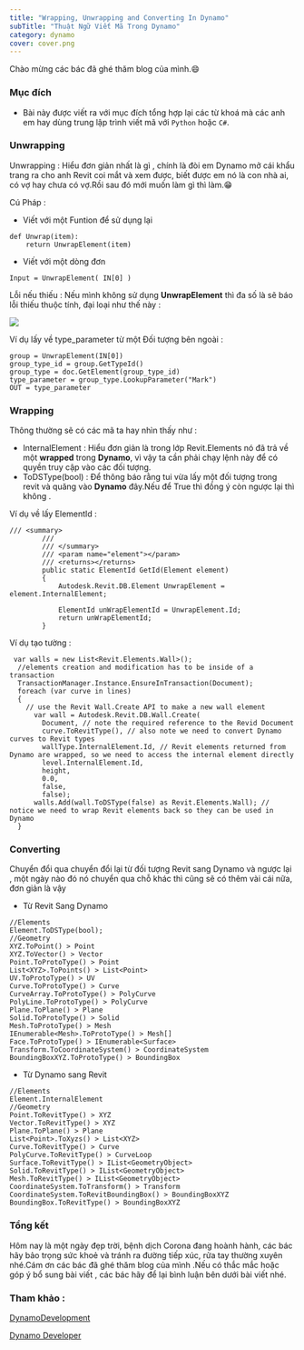 ```yaml
---
title: "Wrapping, Unwrapping and Converting In Dynamo"
subTitle: "Thuật Ngữ Viết Mã Trong Dynamo"
category: dynamo
cover: cover.png
---
```


Chào mừng các bác đã ghé thăm blog của mình.😄

### Mục đích

- Bài này được viết ra với mục đích tổng hợp lại các từ khoá mà các anh em hay dùng trung lập trình viết mã với `Python` hoặc `C#`.

### Unwrapping 

Unwrapping : Hiểu đơn giản nhất là gì , chính là đòi em Dynamo mở cái khẩu trang ra cho anh Revit coi mắt và xem được, biết được em nó là con nhà ai, có vợ hay chưa có vợ.Rồi sau đó mới muốn làm gì thì làm.😁

Cú Pháp : 
- Viết với một Funtion để sử dụng lại
```
def Unwrap(item):
    return UnwrapElement(item)
```
- Viết với một dòng đơn
```
Input = UnwrapElement( IN[0] )
```
Lỗi nếu thiếu :
Nếu mình không sử dụng **UnwrapElement** thì đa số là sẽ báo lỗi thiếu thuộc tính, đại loại như thế này :

![](pic/Screendsdashot_ssdsdsdư1.png)

Ví dụ lấy về type_parameter từ một Đối tượng bên ngoài : 
```
group = UnwrapElement(IN[0])
group_type_id = group.GetTypeId()
group_type = doc.GetElement(group_type_id)
type_parameter = group_type.LookupParameter("Mark")
OUT = type_parameter
```
### Wrapping
Thông thường sẽ có các mã ta hay nhìn thấy như :
- InternalElement  : Hiểu đơn giản là trong lớp Revit.Elements nó đã trả về một **wrapped** trong **Dynamo**, vì vậy ta cần phải chạy lệnh này để có quyền truy cập vào các đối tượng.
- ToDSType(bool) : Để thông báo rằng tui vừa lấy một đối tượng trong revit và quăng vào **Dynamo** đây.Nếu để True thì đồng ý còn ngược lại thì không .

Ví dụ về lấy ElementId :
```
/// <summary>
        /// 
        /// </summary>
        /// <param name="element"></param>
        /// <returns></returns>
        public static ElementId GetId(Element element)
        {
            Autodesk.Revit.DB.Element UnwrapElement = element.InternalElement;

            ElementId unWrapElementId = UnwrapElement.Id;
            return unWrapElementId;
        }

```

Ví dụ tạo tường :
```
 var walls = new List<Revit.Elements.Wall>();
  //elements creation and modification has to be inside of a transaction
  TransactionManager.Instance.EnsureInTransaction(Document);
  foreach (var curve in lines)
  {
    // use the Revit Wall.Create API to make a new wall element
      var wall = Autodesk.Revit.DB.Wall.Create(
        Document, // note the required reference to the Revid Document
        curve.ToRevitType(), // also note we need to convert Dynamo curves to Revit types
        wallType.InternalElement.Id, // Revit elements returned from Dynamo are wrapped, so we need to access the internal element directly
        level.InternalElement.Id, 
        height, 
        0.0, 
        false, 
        false);
      walls.Add(wall.ToDSType(false) as Revit.Elements.Wall); // notice we need to wrap Revit elements back so they can be used in Dynamo
  }

```
### Converting
Chuyển đổi qua chuyển đổi lại từ đối tượng Revit sang Dynamo và ngược lại , một ngày nào đó nó chuyển qua chỗ khác thì cũng sẽ có thêm vài cái nữa, đơn giản là vậy 
- Từ Revit Sang Dynamo 
```
//Elements
Element.ToDSType(bool);
//Geometry
XYZ.ToPoint() > Point
XYZ.ToVector() > Vector
Point.ToProtoType() > Point
List<XYZ>.ToPoints() > List<Point>
UV.ToProtoType() > UV
Curve.ToProtoType() > Curve
CurveArray.ToProtoType() > PolyCurve
PolyLine.ToProtoType() > PolyCurve
Plane.ToPlane() > Plane
Solid.ToProtoType() > Solid
Mesh.ToProtoType() > Mesh
IEnumerable<Mesh>.ToProtoType() > Mesh[]
Face.ToProtoType() > IEnumerable<Surface>
Transform.ToCoordinateSystem() > CoordinateSystem
BoundingBoxXYZ.ToProtoType() > BoundingBox

```
- Từ Dynamo sang Revit
```
//Elements
Element.InternalElement
//Geometry
Point.ToRevitType() > XYZ
Vector.ToRevitType() > XYZ
Plane.ToPlane() > Plane
List<Point>.ToXyzs() > List<XYZ>
Curve.ToRevitType() > Curve
PolyCurve.ToRevitType() > CurveLoop
Surface.ToRevitType() > IList<GeometryObject>
Solid.ToRevitType() > IList<GeometryObject>
Mesh.ToRevitType() > IList<GeometryObject>
CoordinateSystem.ToTransform() > Transform
CoordinateSystem.ToRevitBoundingBox() > BoundingBoxXYZ
BoundingBox.ToRevitType() > BoundingBoxXYZ

```

### Tổng kết
Hôm nay là một ngày đẹp trời, bệnh dịch Corona đang hoành hành, các bác hãy bảo trọng sức khoẻ và tránh ra đường tiếp xúc, rửa tay thường xuyên nhé.Cám ơn các bác đã ghé thăm blog của mình .Nếu có thắc mắc hoặc góp ý bổ sung bài viết , các bác hãy để lại bình luận bên dưới bài viết nhé.

### Tham khảo :

<a href="https://github.com/StudioLE/DynamoDevelopment-London-Hackathon-2019/blob/master/03-ZeroTouch/04-RevitNodeDevelopment.md" target="_blank">DynamoDevelopment</a> 

<a href="https://developer.dynamobim.org/" target="_blank">Dynamo Developer</a> 
